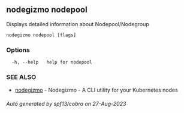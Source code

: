 ## nodegizmo nodepool

Displays detailed information about Nodepool/Nodegroup

```
nodegizmo nodepool [flags]
```

### Options

```
  -h, --help   help for nodepool
```

### SEE ALSO

* [nodegizmo](nodegizmo.md)	 - Nodegizmo - A CLI utility for your Kubernetes nodes

###### Auto generated by spf13/cobra on 27-Aug-2023
